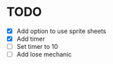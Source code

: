 # TODO

* [x] Add option to use sprite sheets
* [x] Add timer
* [ ] Set timer to 10
* [ ] Add lose mechanic
